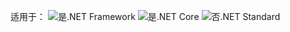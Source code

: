 <Token>适用于：  ![是](media/yes-icon.png).NET Framework ![是](media/yes-icon.png).NET Core ![否](media/no-icon.png).NET Standard </Token>